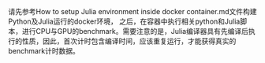 请先参考How to setup Julia environment inside docker container.md文件构建Python及Julia运行的docker环境，
之后，在容器中执行相关python和Julia脚本，进行CPU与GPU的benchmark。需要注意的是，Julia编译器具有先编译后执行的性质，因此，首次计时包含编译时间，应该重复运行，才能获得真实的benchmark计时数据。

